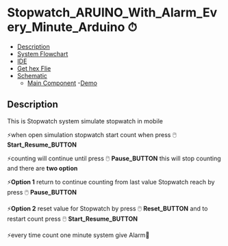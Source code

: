 # Stopwatch_ARUINO_With_Alarm_Every_Minute_Arduino ⏱
- [Description](#Description)
- [System Flowchart](#System-Flowchart)
- [IDE](#IDE)
- [Get hex Flie](#Get-Hex-File)
- [Schematic](#Schematic)
  - [Main Component](#Main-Component)
-[Demo](#Demo)

## Description
<p>This is Stopwatch system simulate stopwatch in mobile </p>
<p>⚡when open simulation stopwatch start count when press 🖱️ <strong>Start_Resume_BUTTON</strong> </p>
<p>⚡counting will continue until press 🖱️ <strong>Pause_BUTTON</strong> this will stop counting and there are <strong>two option</strong></p>
<p>⚡<strong>Option 1</strong> return to continue counting from last value Stopwatch reach by press 🖱️ <strong>Pause_BUTTON</strong> </p>
<p>⚡<strong>Option 2</strong> reset value for Stopwatch  by press 🖱️ <strong>Reset_BUTTON</strong> and to restart count press 🖱️ <strong>Start_Resume_BUTTON</strong></p>
<p>⚡every time count one minute  system give Alarm🔔</p>


